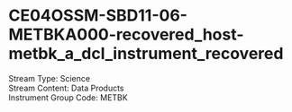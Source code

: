 # CE04OSSM-SBD11-06-METBKA000-recovered_host-metbk_a_dcl_instrument_recovered

Stream Type: Science<br>
Stream Content: Data Products<br>
Instrument Group Code: METBK<br>
